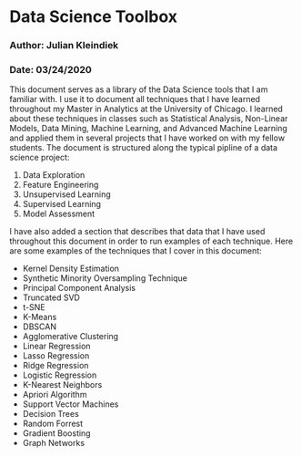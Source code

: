 # Data Science Toolbox
### Author: Julian Kleindiek
### Date: 03/24/2020

This document serves as a library of the Data Science tools that I am familiar with. I use it to document all techniques that I have learned throughout my Master in Analytics at the University of Chicago. I learned about these techniques in classes such as Statistical Analysis, Non-Linear Models, Data Mining, Machine Learning, and Advanced Machine Learning and applied them in several projects that I have worked on with my fellow students. The document is structured along the typical pipline of a data science project: 
1. Data Exploration
2. Feature Engineering
3. Unsupervised Learning
4. Supervised Learning
5. Model Assessment

I have also added a section that describes that data that I have used throughout this document in order to run examples of each technique. Here are some examples of the techniques that I cover in this document:
- Kernel Density Estimation
- Synthetic Minority Oversampling Technique
- Principal Component Analysis
- Truncated SVD
- t-SNE
- K-Means
- DBSCAN
- Agglomerative Clustering
- Linear Regression
- Lasso Regression
- Ridge Regression
- Logistic Regression
- K-Nearest Neighbors
- Apriori Algorithm
- Support Vector Machines
- Decision Trees
- Random Forrest
- Gradient Boosting
- Graph Networks
